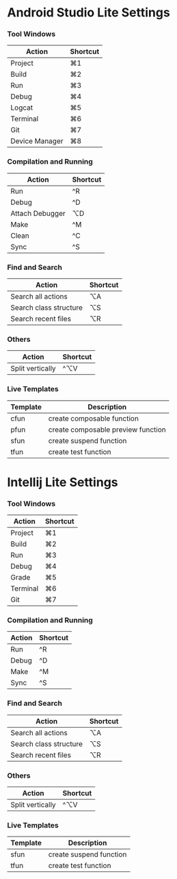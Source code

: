 # Android Studio Lite Settings

### Tool Windows
| Action | Shortcut |
|---|---|
| Project| ⌘1 |
| Build  | ⌘2  |
| Run  | ⌘3  |
| Debug  | ⌘4  |
| Logcat  | ⌘5  |
| Terminal  | ⌘6  |
| Git | ⌘7  |
| Device Manager | ⌘8  |

### Compilation and Running
| Action | Shortcut |
|---|---|
| Run| ^R |
| Debug  | ^D  |
| Attach Debugger  | ⌥D  |
| Make  | ^M  |
| Clean  | ^C  |
| Sync  | ^S  |

### Find and Search
| Action | Shortcut |
|---|---|
| Search all actions| ⌥A |
| Search class structure  | ⌥S  |
| Search recent files  | ⌥R  |

### Others
| Action | Shortcut |
|---|---|
| Split vertically| ^⌥V |

### Live Templates
| Template | Description |
|---|---|
| cfun  | create composable function  |
| pfun  | create composable preview function  |
| sfun| create suspend function |
| tfun| create test function |

# Intellij Lite Settings

### Tool Windows
| Action | Shortcut |
|---|---|
| Project| ⌘1 |
| Build  | ⌘2  |
| Run  | ⌘3  |
| Debug  | ⌘4  |
| Grade  | ⌘5  |
| Terminal  | ⌘6  |
| Git | ⌘7  |

### Compilation and Running
| Action | Shortcut |
|---|---|
| Run| ^R |
| Debug  | ^D  |
| Make  | ^M  |
| Sync  | ^S  |

### Find and Search
| Action | Shortcut |
|---|---|
| Search all actions| ⌥A |
| Search class structure  | ⌥S  |
| Search recent files  | ⌥R  |

### Others
| Action | Shortcut |
|---|---|
| Split vertically| ^⌥V |

### Live Templates
| Template | Description |
|---|---|
| sfun| create suspend function |
| tfun| create test function |

